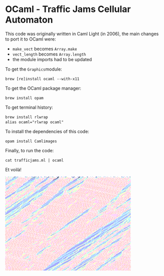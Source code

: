 OCaml - Traffic Jams Cellular Automaton
=======================================

This code was originally written in Caml Light (in 2006), the main changes to port it to OCaml were:

 - `make_vect` becomes `Array.make`
 - `vect_length` becomes `Array.length`
 - the module imports had to be updated

To get the `Graphics`module:

    brew [re]install ocaml --with-x11

To get the OCaml package manager:

    brew install opam

To get terminal history:

    brew install rlwrap
	alias ocaml="rlwrap ocaml"

To install the dependencies of this code:

    opam install Camlimages

Finally, to run the code:

    cat trafficjams.ml | ocaml

Et voilà!

<img src="image.png" width="400">